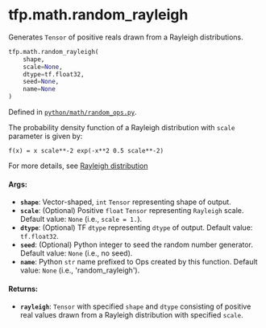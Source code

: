 <div itemscope itemtype="http://developers.google.com/ReferenceObject">
<meta itemprop="name" content="tfp.math.random_rayleigh" />
<meta itemprop="path" content="Stable" />
</div>

# tfp.math.random_rayleigh

Generates `Tensor` of positive reals drawn from a Rayleigh distributions.

``` python
tfp.math.random_rayleigh(
    shape,
    scale=None,
    dtype=tf.float32,
    seed=None,
    name=None
)
```



Defined in [`python/math/random_ops.py`](https://github.com/tensorflow/probability/tree/master/tensorflow_probability/python/math/random_ops.py).

<!-- Placeholder for "Used in" -->

The probability density function of a Rayleigh distribution with `scale`
parameter is given by:

```none
f(x) = x scale**-2 exp(-x**2 0.5 scale**-2)
```

For more details, see [Rayleigh distribution](
https://en.wikipedia.org/wiki/Rayleigh_distribution)

#### Args:


* <b>`shape`</b>: Vector-shaped, `int` `Tensor` representing shape of output.
* <b>`scale`</b>: (Optional) Positive `float` `Tensor` representing `Rayleigh` scale.
  Default value: `None` (i.e., `scale = 1.`).
* <b>`dtype`</b>: (Optional) TF `dtype` representing `dtype` of output.
  Default value: `tf.float32`.
* <b>`seed`</b>: (Optional) Python integer to seed the random number generator.
  Default value: `None` (i.e., no seed).
* <b>`name`</b>: Python `str` name prefixed to Ops created by this function.
  Default value: `None` (i.e., 'random_rayleigh').


#### Returns:


* <b>`rayleigh`</b>: `Tensor` with specified `shape` and `dtype` consisting of positive
  real values drawn from a Rayleigh distribution with specified `scale`.
